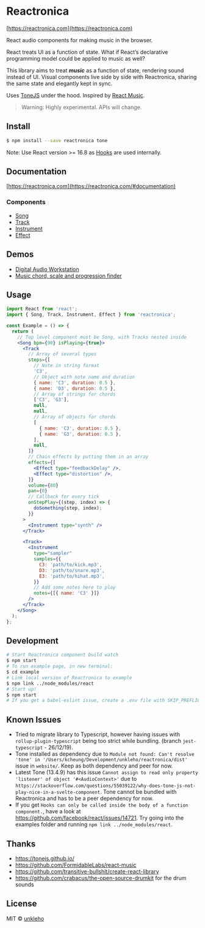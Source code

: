 # Reactronica

[https://reactronica.com](https://reactronica.com)

React audio components for making music in the browser.

React treats UI as a function of state. What if React’s declarative programming model could be applied to music as well?

This library aims to treat **_music_** as a function of state, rendering sound instead of UI. Visual components live side by side with Reactronica, sharing the same state and elegantly kept in sync.

Uses [ToneJS](https://tonejs.github.io/) under the hood. Inspired by [React Music](https://github.com/FormidableLabs/react-music).

> Warning: Highly experimental. APIs will change.

## Install

```bash
$ npm install --save reactronica tone
```

Note: Use React version >= 16.8 as [Hooks](https://reactjs.org/docs/hooks-intro.html) are used internally.

## Documentation

[https://reactronica.com](https://reactronica.com/#documentation)

### Components

- [Song](https://reactronica.com/#song)
- [Track](https://reactronica.com/#track)
- [Instrument](https://reactronica.com/#instrument)
- [Effect](https://reactronica.com/#effect)

## Demos

- [Digital Audio Workstation](https://reactronica.com/daw)
- [Music chord, scale and progression finder](https://music-toolbox.now.sh)

## Usage

```jsx
import React from 'react';
import { Song, Track, Instrument, Effect } from 'reactronica';

const Example = () => {
  return (
    // Top level component must be Song, with Tracks nested inside
    <Song bpm={90} isPlaying={true}>
      <Track
        // Array of several types
        steps={[
          // Note in string format
          'C3',
          // Object with note name and duration
          { name: 'C3', duration: 0.5 },
          { name: 'D3', duration: 0.5 },
          // Array of strings for chords
          ['C3', 'G3'],
          null,
          null,
          // Array of objects for chords
          [
            { name: 'C3', duration: 0.5 },
            { name: 'G3', duration: 0.5 },
          ],
          null,
        ]}
        // Chain effects by putting them in an array
        effects={[
          <Effect type="feedbackDelay" />,
          <Effect type="distortion" />,
        ]}
        volume={80}
        pan={0}
        // Callback for every tick
        onStepPlay={(step, index) => {
          doSomething(step, index);
        }}
      >
        <Instrument type="synth" />
      </Track>

      <Track>
        <Instrument
          type="sampler"
          samples={{
            C3: 'path/to/kick.mp3',
            D3: 'path/to/snare.mp3',
            E3: 'path/to/hihat.mp3',
          }}
          // Add some notes here to play
          notes={[{ name: 'C3' }]}
        />
      </Track>
    </Song>
  );
};
```

## Development

```bash
# Start Reactronica component build watch
$ npm start
# To run example page, in new terminal:
$ cd example
# Link local version of Reactronica to example
$ npm link ../node_modules/react
# Start up!
$ npm start
# If you get a babel-eslint issue, create a .env file with SKIP_PREFLIGHT_CHECK=true in ./example
```

## Known Issues

- Tried to migrate library to Typescript, however having issues with `rollup-plugin-typescript` being too strict while bundling. (branch `jest-typescript` - 26/12/19).
- Tone installed as dependency due to `Module not found: Can't resolve 'tone' in '/Users/kcheung/Development/unkleho/reactronica/dist'` issue in `website/`. Keep as both dependency and peer for now.
- Latest Tone (13.4.9) has this issue `Cannot assign to read only property 'listener' of object '#<AudioContext>'` due to `https://stackoverflow.com/questions/55039122/why-does-tone-js-not-play-nice-in-a-svelte-component`. Tone cannot be bundled with Reactronica and has to be a peer dependency for now.
- If you get `Hooks can only be called inside the body of a function component.`, have a look at https://github.com/facebook/react/issues/14721. Try going into the examples folder and running `npm link ../node_modules/react`.

## Thanks

- https://tonejs.github.io/
- https://github.com/FormidableLabs/react-music
- https://github.com/transitive-bullshit/create-react-library
- https://github.com/crabacus/the-open-source-drumkit for the drum sounds

## License

MIT © [unkleho](https://github.com/unkleho)
